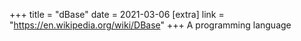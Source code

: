 +++
title = "dBase"
date = 2021-03-06
[extra]
link = "https://en.wikipedia.org/wiki/DBase"
+++
A programming language

